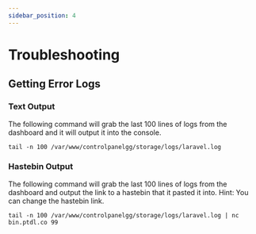 ```yaml
---
sidebar_position: 4
---
```


# Troubleshooting

## Getting Error Logs

### Text Output

The following command will grab the last 100 lines of logs from the dashboard and it will output it into the console.

```
tail -n 100 /var/www/controlpanelgg/storage/logs/laravel.log
```

### Hastebin Output

The following command will grab the last 100 lines of logs from the dashboard and output the link to a hastebin that it pasted it into. Hint: You can change the hastebin link.

```
tail -n 100 /var/www/controlpanelgg/storage/logs/laravel.log | nc bin.ptdl.co 99
```
